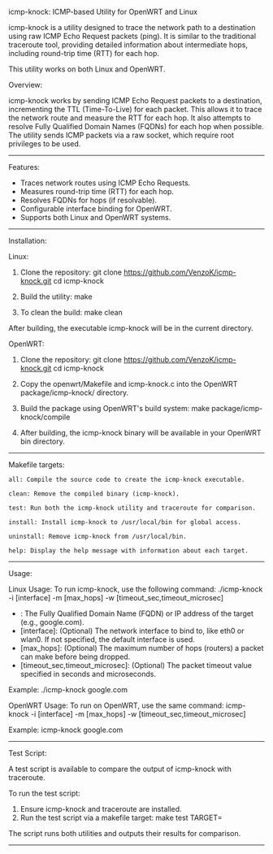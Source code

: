 icmp-knock: ICMP-based Utility for OpenWRT and Linux

icmp-knock is a utility designed to trace the network path to a destination using raw ICMP Echo Request packets (ping). It is similar to the traditional traceroute tool, providing detailed information about intermediate hops, including round-trip time (RTT) for each hop.

This utility works on both Linux and OpenWRT.

Overview:

icmp-knock works by sending ICMP Echo Request packets to a destination, incrementing the TTL (Time-To-Live) for each packet. This allows it to trace the network route and measure the RTT for each hop. It also attempts to resolve Fully Qualified Domain Names (FQDNs) for each hop when possible. The utility sends ICMP packets via a raw socket, which require root privileges to be used.

---

Features:
- Traces network routes using ICMP Echo Requests.
- Measures round-trip time (RTT) for each hop.
- Resolves FQDNs for hops (if resolvable).
- Configurable interface binding for OpenWRT.
- Supports both Linux and OpenWRT systems.

---

Installation:

Linux:
1. Clone the repository:
   git clone https://github.com/VenzoK/icmp-knock.git
   cd icmp-knock

2. Build the utility:
   make

3. To clean the build:
   make clean

After building, the executable icmp-knock will be in the current directory.

OpenWRT:
1. Clone the repository:
   git clone https://github.com/VenzoK/icmp-knock.git
   cd icmp-knock

2. Copy the openwrt/Makefile and icmp-knock.c into the OpenWRT package/icmp-knock/ directory.

3. Build the package using OpenWRT's build system:
   make package/icmp-knock/compile

4. After building, the icmp-knock binary will be available in your OpenWRT bin directory.

---

Makefile targets:

    all: Compile the source code to create the icmp-knock executable.

    clean: Remove the compiled binary (icmp-knock).

    test: Run both the icmp-knock utility and traceroute for comparison.

    install: Install icmp-knock to /usr/local/bin for global access.

    uninstall: Remove icmp-knock from /usr/local/bin.

    help: Display the help message with information about each target.

---

Usage:

Linux Usage:
To run icmp-knock, use the following command:
   ./icmp-knock -i [interface] -m [max_hops] -w [timeout_sec,timeout_microsec] <destination>

   - <destination>: The Fully Qualified Domain Name (FQDN) or IP address of the target (e.g., google.com).
   - [interface]: (Optional) The network interface to bind to, like eth0 or wlan0. If not specified, the default interface is used.
   - [max_hops]: (Optional) The maximum number of hops (routers) a packet can make before being dropped. 
   - [timeout_sec,timeout_microsec]: (Optional) The packet timeout value specified in seconds and microseconds.

Example:
   ./icmp-knock google.com

OpenWRT Usage:
To run on OpenWRT, use the same command:
   icmp-knock -i [interface] -m [max_hops] -w [timeout_sec,timeout_microsec] <destination>

Example:
   icmp-knock google.com

---

Test Script:

A test script is available to compare the output of icmp-knock with traceroute.

To run the test script:
1. Ensure icmp-knock and traceroute are installed.
2. Run the test script via a makefile target:
   make test TARGET=<destination>

The script runs both utilities and outputs their results for comparison.


---